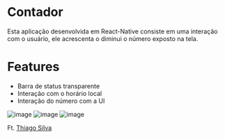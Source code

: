 # Contador

Esta aplicação desenvolvida em React-Native consiste em uma interação com o usuário, ele acrescenta o diminui o número exposto na tela.

# Features
- Barra de status transparente
- Interação com o horário local
- Interação do número com a UI

![image](https://user-images.githubusercontent.com/81347105/134822740-8bb401d2-384b-4dcc-accb-05270cdf5162.png)
![image](https://user-images.githubusercontent.com/81347105/134822742-91fba5ee-09f6-4231-b2ac-2636388ed0e4.png)
![image](https://user-images.githubusercontent.com/81347105/134822746-eb2bf82e-05a9-4cc8-8503-aa07750541f5.png)

Ft. <a href=" https://github.com/th1ag0-Zz/">Thiago Silva</a>
